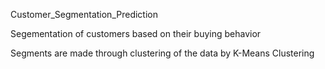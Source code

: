 Customer_Segmentation_Prediction

Segementation of customers based on their buying behavior 

Segments are made through clustering of the data by K-Means Clustering
